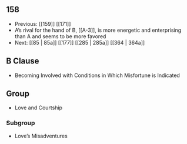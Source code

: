 ## 158
- Previous: [[159]] [[171]] 
- A’s rival for the hand of B, [[A-3]], is more energetic and enterprising than A and seems to be more favored
- Next: [[85 | 85a]] [[177]] [[285 | 285a]] [[364 | 364a]] 

## B Clause
- Becoming Involved with Conditions in Which Misfortune is Indicated

## Group
- Love and Courtship

### Subgroup
- Love’s Misadventures

